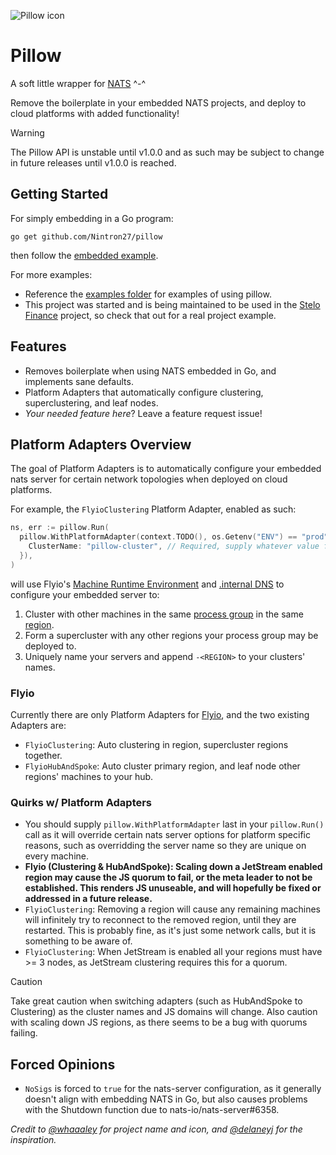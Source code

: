 ![Pillow icon](https://github.com/user-attachments/assets/7ed49aab-a998-4bef-80b4-230b6ad87690)

# Pillow
A soft little wrapper for [NATS](https://nats.io/) ^-^

Remove the boilerplate in your embedded NATS projects, and deploy to cloud platforms with added functionality!

> [!WARNING]
> The Pillow API is unstable until v1.0.0 and as such may be subject to change in future releases until v1.0.0 is reached.

## Getting Started
For simply embedding in a Go program:
```shell
go get github.com/Nintron27/pillow
```
then follow the [embedded example](./examples/embedded/embedded.go).

For more examples:
- Reference the [examples folder](./examples) for examples of using pillow.
- This project was started and is being maintained to be used in the [Stelo Finance](https://github.com/stelofinance/stelofinance) project, so check that out for a real project example. 

## Features
- Removes boilerplate when using NATS embedded in Go, and implements sane defaults.
- Platform Adapters that automatically configure clustering, superclustering, and leaf nodes.
- *Your needed feature here*? Leave a feature request issue!

## Platform Adapters Overview
The goal of Platform Adapters is to automatically configure your embedded nats server for certain network topologies when deployed on cloud platforms.

For example, the `FlyioClustering` Platform Adapter, enabled as such:
```go
ns, err := pillow.Run(
  pillow.WithPlatformAdapter(context.TODO(), os.Getenv("ENV") == "prod", &pillow.FlyioClustering{
    ClusterName: "pillow-cluster", // Required, supply whatever value floats your boat
  }),
)
```
will use Flyio's [Machine Runtime Environment](https://fly.io/docs/machines/runtime-environment/) and [.internal DNS](https://fly.io/docs/networking/private-networking/#fly-io-internal-dns) to configure your embedded server to:
1. Cluster with other machines in the same [process group](https://fly.io/docs/launch/processes/) in the same [region](https://fly.io/docs/reference/regions/#discovering-your-apps-region).
2. Form a supercluster with any other regions your process group may be deployed to.
3. Uniquely name your servers and append `-<REGION>` to your clusters' names.

### Flyio
Currently there are only Platform Adapters for [Flyio](https://fly.io/), and the two existing Adapters are:
- `FlyioClustering`: Auto clustering in region, supercluster regions together.
- `FlyioHubAndSpoke`: Auto cluster primary region, and leaf node other regions' machines to your hub.

### Quirks w/ Platform Adapters
- You should supply `pillow.WithPlatformAdapter` last in your `pillow.Run()` call as it will override certain nats server options for platform specific reasons, such as overridding the server name so they are unique on every machine.
- **Flyio (Clustering & HubAndSpoke): Scaling down a JetStream enabled region may cause the JS quorum to fail, or the meta leader to not be established. This renders JS unuseable, and will hopefully be fixed or addressed in a future release.**
- `FlyioClustering`: Removing a region will cause any remaining machines will infinitely try to reconnect to the removed region, until they are restarted. This is probably fine, as it's just some network calls, but it is something to be aware of.
- `FlyioClustering`: When JetStream is enabled all your regions must have >= 3 nodes, as JetStream clustering requires this for a quorum.

> [!CAUTION]
> Take great caution when switching adapters (such as HubAndSpoke to Clustering) as the cluster names and JS domains will change.
> Also caution with scaling down JS regions, as there seems to be a bug with quorums failing.

## Forced Opinions
- `NoSigs` is forced to `true` for the nats-server configuration, as it generally doesn't align with embedding NATS in Go, but also causes problems with the Shutdown function due to nats-io/nats-server#6358.

*Credit to [@whaaaley](https://github.com/whaaaley) for project name and icon, and [@delaneyj](https://github.com/delaneyj) for the inspiration.*
